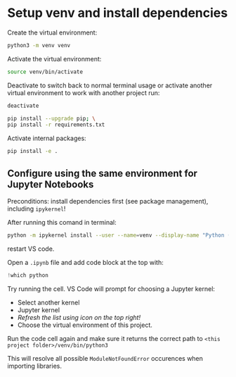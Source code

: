 # Setup venv and install dependencies

Create the virtual environment: 
```bash
python3 -m venv venv
```

Activate the virtual environment:
```bash
source venv/bin/activate
```

Deactivate to switch back to normal terminal usage or activate another virtual environment to work with another project run:
```bash
deactivate
```

```bash
pip install --upgrade pip; \
pip install -r requirements.txt
```

Activate internal packages:
```bash
pip install -e .
```

## Configure using the same environment for Jupyter Notebooks

Preconditions: install dependencies first (see package management), including `ipykernel`!

After running this comand in terminal:
```bash
python -m ipykernel install --user --name=venv --display-name "Python (venv)"
```
restart VS code.

Open a `.ipynb` file and add code block at the top with:
```python
!which python
```

Try running the cell. VS Code will prompt for choosing a Jupyter kernel:
- Select another kernel
- Jupyter kernel
- *Refresh the list using icon on the top right!*
- Choose the virtual environment of this project.

Run the code cell again and make sure it returns the correct path to `<this project folder>/venv/bin/python3`

This will resolve all possible `ModuleNotFoundError` occurences when importing libraries.

